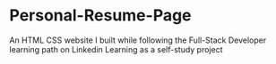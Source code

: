 # Personal-Resume-Page
 An HTML CSS website I built while following the Full-Stack Developer learning path on Linkedin Learning as a self-study project
